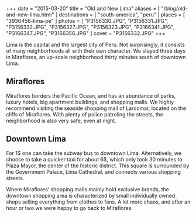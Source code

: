 +++
date    = "2015-03-20"
title   = "Old and New Lima"
aliases = [ "/blog/old-and-new-lima.html" ]
destinations = [ "south-america", "peru" ]
places  = [ "3936456-lima-pe" ]
photos  = [
  "P3156330.JPG", "P3156331.JPG", "P3156332.JPG", "P3156327.JPG",  "P3156323.JPG",
  "P3166341.JPG", "P3166347.JPG", "P3166356.JPG"
]
cover = "P3156332.JPG"
+++

Lima is the capital and the largest city of Peru. Not surprisingly, it consists of many neighborhoods all with their own character. We stayed three days in Miraflores, an up-scale neighborhood thirty minutes south of downtown Lima.

<!--more-->
## Miraflores
Miraflores borders the Pacific Ocean, and has an abundance of parks, luxury hotels, big apartment buildings, and shopping malls. We highly recommend visiting the seaside shopping mall of Larcomar, located on the cliffs of Miraflores. With plenty of police patroling the streets, the neighborhood is also very safe, even at night.

## Downtown Lima
For 1$ one can take the subway bus to downtown Lima. Alternatively, we choose to take a quicker taxi for about 6$, which only took 30 minutes to Plaza Mayor, the center of the historic district. This square is surrounded by the Government Palace, Lima Cathedral, and connects various shopping streets.

Where Miraflores’ shopping malls mainly hold exclusive brands, the downtown shopping area is characterized by small individually owned shops selling everything from clothes to fans. A lot more chaos, and after an hour or two we were happy to go back to Miraflores.